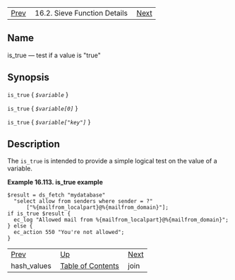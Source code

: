 |     |     |     |
| --- | --- | --- |
| [Prev](sieve.ref.hash_values)  | 16.2. Sieve Function Details |  [Next](sieve.ref.join) |

<a name="sieve.ref.is_true"></a>
## Name

is_true — test if a value is "true"

## Synopsis

`is_true` { *`$variable`* }

`is_true` { *`$variable[0]`* }

`is_true` { *`$variable["key"]`* }

<a name="idp31002720"></a>
## Description

The `is_true` is intended to provide a simple logical test on the value of a variable.

<a name="example.is_true"></a>

**Example 16.113. is_true example**

```
$result = ds_fetch "mydatabase"
  "select allow from senders where sender = ?"
      ["%{mailfrom_localpart}@%{mailfrom_domain}"];
if is_true $result {
  ec_log "Allowed mail from %{mailfrom_localpart}@%{mailfrom_domain}";
} else {
  ec_action 550 "You're not allowed";
}
```


|     |     |     |
| --- | --- | --- |
| [Prev](sieve.ref.hash_values)  | [Up](sieve.ref.files) |  [Next](sieve.ref.join) |
| hash_values  | [Table of Contents](index) |  join |
